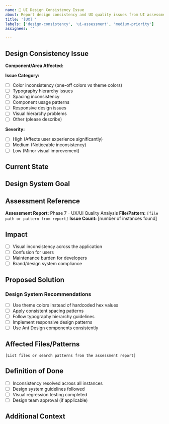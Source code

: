 ```yaml
---
name: 🎨 UI Design Consistency Issue
about: Report design consistency and UX quality issues from UI assessment
title: '[UX] '
labels: ['design-consistency', 'ui-assessment', 'medium-priority']
assignees: ''

---
```


## Design Consistency Issue

**Component/Area Affected:**
<!-- Specify the component, page, or area where the design issue was found -->

**Issue Category:**
- [ ] Color inconsistency (one-off colors vs theme colors)
- [ ] Typography hierarchy issues
- [ ] Spacing inconsistency
- [ ] Component usage patterns
- [ ] Responsive design issues
- [ ] Visual hierarchy problems
- [ ] Other (please describe)

**Severity:**
- [ ] High (Affects user experience significantly)
- [ ] Medium (Noticeable inconsistency)
- [ ] Low (Minor visual improvement)

## Current State
<!-- Describe the current inconsistent behavior/appearance -->

## Design System Goal
<!-- Describe how this should align with the design system -->

## Assessment Reference
**Assessment Report:** Phase 7 - UX/UI Quality Analysis
**File/Pattern:** `[file path or pattern from report]`
**Issue Count:** [number of instances found]

## Impact
<!-- Choose all that apply -->
- [ ] Visual inconsistency across the application
- [ ] Confusion for users
- [ ] Maintenance burden for developers
- [ ] Brand/design system compliance

## Proposed Solution
<!-- Suggest specific changes to improve consistency -->

### Design System Recommendations
- [ ] Use theme colors instead of hardcoded hex values
- [ ] Apply consistent spacing patterns
- [ ] Follow typography hierarchy guidelines
- [ ] Implement responsive design patterns
- [ ] Use Ant Design components consistently

## Affected Files/Patterns
<!-- List specific files or patterns that need updating -->
```
[List files or search patterns from the assessment report]
```

## Definition of Done
- [ ] Inconsistency resolved across all instances
- [ ] Design system guidelines followed
- [ ] Visual regression testing completed
- [ ] Design team approval (if applicable)

## Additional Context
<!-- Add screenshots, mockups, or design references if helpful -->